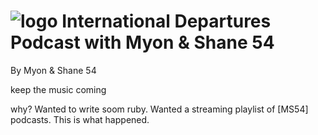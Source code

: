 ![logo](https://raw.github.com/gardenof/ms54/master/ms54.jpg)
International Departures Podcast with Myon & Shane 54
====
By Myon & Shane 54




keep the music coming




why?
Wanted to write soom ruby.
Wanted a streaming playlist of [MS54] podcasts.
This is what happened.